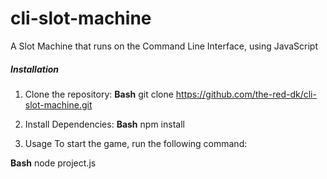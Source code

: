 # cli-slot-machine
A Slot Machine that runs on the Command Line Interface, using JavaScript


<h5>Installation</h5>

1. Clone the repository:
<b>Bash</b>
   git clone https://github.com/the-red-dk/cli-slot-machine.git


2. Install Dependencies:
<b>Bash</b>
   npm install


3. Usage
  To start the game, run the following command:

<b>Bash</b>
  node project.js
